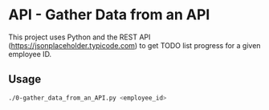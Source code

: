 # API - Gather Data from an API

This project uses Python and the REST API (https://jsonplaceholder.typicode.com)
to get TODO list progress for a given employee ID.

## Usage
```bash
./0-gather_data_from_an_API.py <employee_id>

